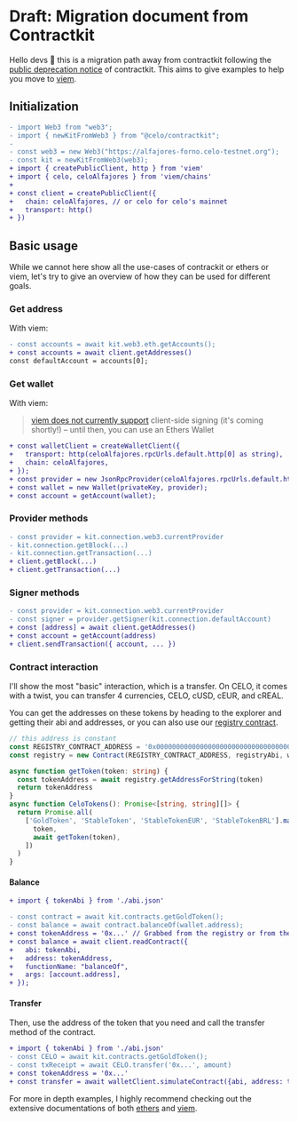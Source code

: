 # Draft: Migration document from Contractkit

Hello devs 🌱 this is a migration path away from contractkit following the [public deprecation notice](https://forum.celo.org/t/sunsetting-contractkit/5337/1) of contractkit. This aims to give examples to help you move to [viem](https://viem.sh/).

## Initialization

```diff
- import Web3 from "web3";
- import { newKitFromWeb3 } from "@celo/contractkit";
-
- const web3 = new Web3("https://alfajores-forno.celo-testnet.org");
- const kit = newKitFromWeb3(web3);
+ import { createPublicClient, http } from 'viem'
+ import { celo, celoAlfajores } from 'viem/chains'
+
+ const client = createPublicClient({
+   chain: celoAlfajores, // or celo for celo's mainnet
+   transport: http()
+ })
```

## Basic usage

While we cannot here show all the use-cases of contrackit or ethers or viem, let's try to give an overview of how they can be used for different goals.

### Get address

With viem:

```diff
- const accounts = await kit.web3.eth.getAccounts();
+ const accounts = await client.getAddresses()
const defaultAccount = accounts[0];
```

### Get wallet

With viem:

> [viem does not currently support](<[source](https://viem.sh/docs/ethers-migration.html#viem-11)>) client-side signing (it's coming shortly!) – until then, you can use an Ethers Wallet

```diff
+ const walletClient = createWalletClient({
+   transport: http(celoAlfajores.rpcUrls.default.http[0] as string),
+   chain: celoAlfajores,
+ });
+ const provider = new JsonRpcProvider(celoAlfajores.rpcUrls.default.http[0]);
+ const wallet = new Wallet(privateKey, provider);
+ const account = getAccount(wallet);
```

### Provider methods

```diff
- const provider = kit.connection.web3.currentProvider
- kit.connection.getBlock(...)
- kit.connection.getTransaction(...)
+ client.getBlock(...)
+ client.getTransaction(...)
```

### Signer methods

```diff
- const provider = kit.connection.web3.currentProvider
- const signer = provider.getSigner(kit.connection.defaultAccount)
+ const [address] = await client.getAddresses()
+ const account = getAccount(address)
+ client.sendTransaction({ account, ... })
```

### Contract interaction

I'll show the most "basic" interaction, which is a transfer. On CELO, it comes with a twist, you can transfer 4 currencies, CELO, cUSD, cEUR, and cREAL.

You can get the addresses on these tokens by heading to the explorer and getting their abi and addresses, or you can also use our [registry contract](https://docs.celo.org/developer/contractkit/contracts-wrappers-registry).

```ts
// this address is constant
const REGISTRY_CONTRACT_ADDRESS = '0x000000000000000000000000000000000000ce10'
const registry = new Contract(REGISTRY_CONTRACT_ADDRESS, registryAbi, wallet)

async function getToken(token: string) {
  const tokenAddress = await registry.getAddressForString(token)
  return tokenAddress
}
async function CeloTokens(): Promise<[string, string][]> {
  return Promise.all(
    ['GoldToken', 'StableToken', 'StableTokenEUR', 'StableTokenBRL'].map(async (token) => [
      token,
      await getToken(token),
    ])
  )
}
```

#### Balance

```diff
+ import { tokenAbi } from './abi.json'

- const contract = await kit.contracts.getGoldToken();
- const balance = await contract.balanceOf(wallet.address);
+ const tokenAddress = '0x...' // Grabbed from the registry or from the explorer
+ const balance = await client.readContract({
+   abi: tokenAbi,
+   address: tokenAddress,
+   functionName: "balanceOf",
+   args: [account.address],
+ });
```

#### Transfer

Then, use the address of the token that you need and call the transfer method of the contract.

```diff
+ import { tokenAbi } from './abi.json'
- const CELO = await kit.contracts.getGoldToken();
- const txReceipt = await CELO.transfer('0x...', amount)
+ const tokenAddress = '0x...'
+ const transfer = await walletClient.simulateContract({abi, address: tokenAddress, functionName: 'transfer', args: ['0x...', amount] })
```

For more in depth examples, I highly recommend checking out the extensive documentations of both [ethers](https://docs.ethers.org/) and [viem](https://viem.sh/).
